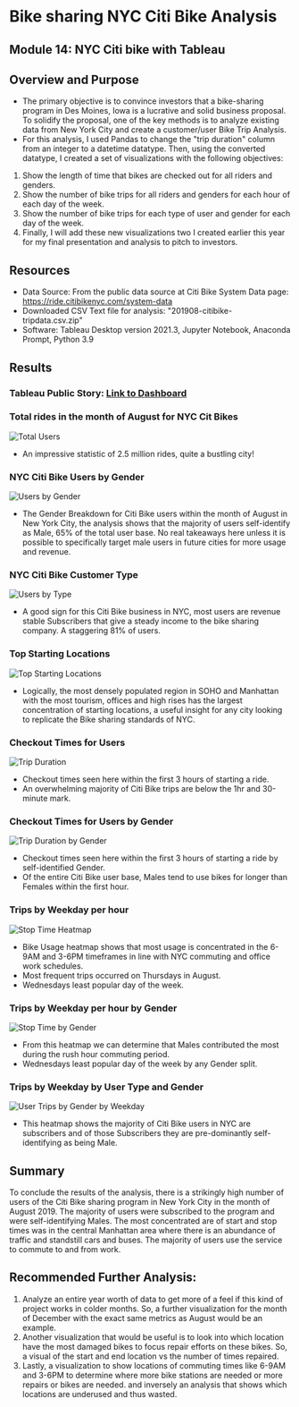# Bike sharing NYC Citi Bike Analysis
## Module 14: NYC Citi bike with Tableau

## Overview and Purpose

- The primary objective is to convince investors that a bike-sharing program in Des Moines, Iowa is a lucrative and solid business proposal. To solidify the proposal, one of the key methods is to analyze existing data from New York City and create a customer/user Bike Trip Analysis.
- For this analysis, I used Pandas to change the "trip duration" column from an integer to a datetime datatype. Then, using the converted datatype, I created a set of visualizations with the following objectives:

1. Show the length of time that bikes are checked out for all riders and genders.
2. Show the number of bike trips for all riders and genders for each hour of each day of the week.
3. Show the number of bike trips for each type of user and gender for each day of the week.
4. Finally, I will add these new visualizations two I created earlier this year for my final presentation and analysis to pitch to investors.

## Resources

- Data Source: From the public data source at  Citi Bike System Data page: https://ride.citibikenyc.com/system-data
- Downloaded CSV  Text file for analysis: "201908-citibike-tripdata.csv.zip"
- Software: Tableau Desktop version 2021.3, Jupyter Notebook, Anaconda Prompt, Python 3.9

## Results

### Tableau Public Story: [Link to Dashboard](https://public.tableau.com/app/profile/said.husseini/viz/NYCCitiBikeAnalysisModule14Challenge/NYCCitibikeChallengeAnalysis) 

### Total rides in the month of August for NYC Cit Bikes
![Total Users](https://user-images.githubusercontent.com/88692025/144160951-262f39ce-dc06-423b-8757-1376925a2a5c.PNG)
- An impressive statistic of 2.5 million rides, quite a bustling city!

### NYC Citi Bike Users by Gender
![Users by Gender](https://user-images.githubusercontent.com/88692025/144160520-032bd370-0bcc-495e-9799-a86a17e470c0.PNG)
- The Gender Breakdown for Citi Bike users within the month of August in New York City, the analysis shows that the majority of users self-identify as Male, 65% of the total user base. No real takeaways here unless it is possible to specifically target male users in future cities for more usage and revenue.

### NYC Citi Bike Customer Type
![Users by Type](https://user-images.githubusercontent.com/88692025/144160705-0e11b486-6584-4d8b-be89-163bb2da7fd5.PNG)
- A good sign for this Citi Bike business in NYC, most users are revenue stable Subscribers that give a steady income to the bike sharing company. A staggering 81% of users.

### Top Starting Locations
![Top Starting Locations](https://user-images.githubusercontent.com/88692025/144161505-010cab2f-35d6-4089-b68f-8d90c034c0c4.PNG)
- Logically, the most densely populated region in SOHO and Manhattan with the most tourism, offices and high rises has the largest concentration of starting locations, a useful insight for any city looking to replicate the Bike sharing standards of NYC.

### Checkout Times for Users
![Trip Duration](https://user-images.githubusercontent.com/88692025/144161837-2113d3b5-c6c8-4f66-b218-8f8b72e2fe0b.PNG)
- Checkout times seen here within the first 3 hours of starting a ride.
- An overwhelming majority of Citi Bike trips are below the 1hr and 30-minute mark.

### Checkout Times for Users by Gender
![Trip Duration by Gender](https://user-images.githubusercontent.com/88692025/144162007-70f2e7d1-4012-411b-b977-02e56edb1fcd.PNG)
- Checkout times seen here within the first 3 hours of starting a ride by self-identified Gender.
- Of the entire Citi Bike user base, Males tend to use bikes for longer than Females within the first hour. 

### Trips by Weekday per hour
![Stop Time Heatmap](https://user-images.githubusercontent.com/88692025/144162326-5c74dba0-032a-43ea-86bf-7389d59c9736.PNG)
- Bike Usage heatmap shows that most usage is concentrated in the 6-9AM and 3-6PM timeframes in line with NYC commuting and office work schedules.
- Most frequent trips occurred on Thursdays in August.
- Wednesdays least popular day of the week.

### Trips by Weekday per hour by Gender
![Stop Time by Gender](https://user-images.githubusercontent.com/88692025/144162456-a6dff32e-f496-407f-84d4-f35786fb22f5.PNG)
- From this heatmap we can determine that Males contributed the most during the rush hour commuting period.
- Wednesdays least popular day of the week by any Gender split.

### Trips by Weekday by User Type and Gender
![User Trips by Gender by Weekday](https://user-images.githubusercontent.com/88692025/144162590-3f481380-57e5-4732-9f74-ad8c61473fe6.PNG)
- This heatmap shows the majority of Citi Bike users in NYC are subscribers and of those Subscribers they are pre-dominantly self-identifying as being Male.

## Summary

To conclude the results of the analysis, there is a strikingly high number of users of the Citi Bike sharing program in New York City in the month of August 2019. The majority of users were subscribed to the program and were self-identifying Males. The most concentrated are of start and stop times was in the central Manhattan area where there is an abundance of traffic and standstill cars and buses. The majority of users use the service to commute to and from work.

## Recommended Further Analysis:

1. Analyze an entire year worth of data to get more of a feel if this kind of project works in colder months. So, a further visualization for the month of December with the exact same metrics as August would be an example.
2. Another visualization that would be useful is to look into which location have the most damaged bikes to focus repair efforts on these bikes. So, a visual of the start and end location vs the number of times repaired.
3. Lastly, a visualization to show locations of commuting times like 6-9AM and 3-6PM to determine where more bike stations are needed or more repairs or bikes are needed. and inversely an analysis that shows which locations are underused and thus wasted.
